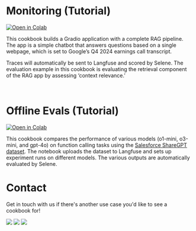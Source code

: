 # Monitoring (Tutorial)

[![Open in Colab](https://colab.research.google.com/assets/colab-badge.svg)](https://colab.research.google.com/github/atla-ai/atla-sdk-python/blob/main/examples/cookbooks/langfuse/Atla_Langfuse_Monitoring.ipynb)

This cookbook builds a Gradio application with a complete RAG pipeline. The app is a simple chatbot that answers questions based on a single webpage, which is set to Google’s Q4 2024 earnings call transcript. 

Traces will automatically be sent to Langfuse and scored by Selene. The evaluation example in this cookbook is evaluating the retrieval component of the RAG app by assessing ‘context relevance.’ 

<br>

# Offline Evals (Tutorial)

[![Open in Colab](https://colab.research.google.com/assets/colab-badge.svg)](https://colab.research.google.com/github/atla-ai/atla-sdk-python/blob/main/examples/cookbooks/langfuse/Atla_Langfuse_Offline_Evals.ipynb)

This cookbook compares the performance of various models (o1-mini, o3-mini, and gpt-4o) on function calling tasks using the [Salesforce ShareGPT dataset](https://huggingface.co/datasets/arcee-ai/agent-data/viewer/default/train?f%5Bdataset%5D%5Bvalue%5D=%27glaive-function-calling-v2-extended%27&sql=SELECT+*%0AFROM+train%0AWHERE+dataset+%3D+%27salesforce_sharegpt%27%0ALIMIT+10%3B&views%5B%5D=train). The notebook uploads the dataset to Langfuse and sets up experiment runs on different models. The various outputs are automatically evaluated by Selene. 

# Contact
Get in touch with us if there's another use case you'd like to see a cookbook for!

<p align="left">
  <a href="https://x.com/Atla_AI"><img src="https://img.shields.io/badge/Atla_AI-000?color=00bd83&style=plastic&logo=twitter&logoColor=white&label=X"></a>
  <a href="https://discord.com/invite/qFCMgkGwUK"><img src="https://img.shields.io/discord/1280604142536232972?color=00bd83&style=plastic&label=Discord&logo=discord&logoColor=white"></a>
  <a href="https://www.linkedin.com/company/atla-ai/"><img src="https://img.shields.io/badge/LinkedIn-Atla_AI-00bd83?style=plastic"></a>
<br></br>